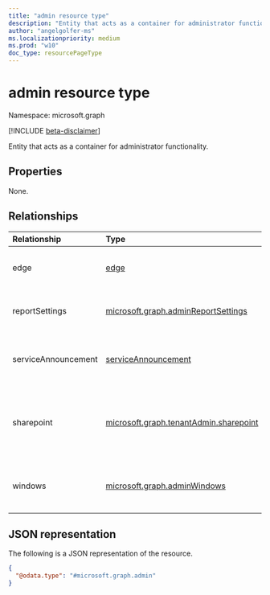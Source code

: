```yaml
---
title: "admin resource type"
description: "Entity that acts as a container for administrator functionality."
author: "angelgolfer-ms"
ms.localizationpriority: medium
ms.prod: "w10"
doc_type: resourcePageType
---
```


# admin resource type

Namespace: microsoft.graph

[!INCLUDE [beta-disclaimer](../../includes/beta-disclaimer.md)]

Entity that acts as a container for administrator functionality.

## Properties
None.

## Relationships
|Relationship|Type|Description|
|:---|:---|:---|
| edge | [edge](edge.md) | A container for Microsoft Edge resources. Read-only. |
| reportSettings |[microsoft.graph.adminReportSettings](../resources/adminreportsettings.md)|A container for administrative resources to manage reports.|
| serviceAnnouncement | [serviceAnnouncement](serviceannouncement.md) | A container for service communications resources. Read-only. |
| sharepoint |[microsoft.graph.tenantAdmin.sharepoint](../resources/tenantadmin-sharepoint.md)|A container for administrative resources to manage tenant-level settings for SharePoint and OneDrive.|
| windows |[microsoft.graph.adminWindows](../resources/adminwindows.md)|A container for all Windows administrator functionality. Read-only.|

## JSON representation
The following is a JSON representation of the resource.
<!-- {
  "blockType": "resource",
  "@odata.type": "microsoft.graph.admin",
  "openType": false
}
-->
``` json
{
  "@odata.type": "#microsoft.graph.admin"
}
```

